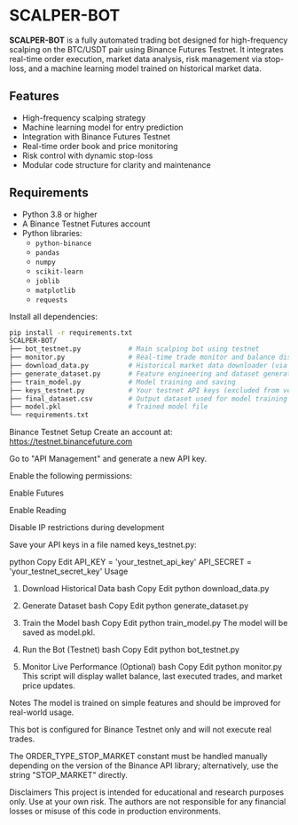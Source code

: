 # SCALPER-BOT

**SCALPER-BOT** is a fully automated trading bot designed for high-frequency scalping on the BTC/USDT pair using Binance Futures Testnet. It integrates real-time order execution, market data analysis, risk management via stop-loss, and a machine learning model trained on historical market data.

## Features

- High-frequency scalping strategy
- Machine learning model for entry prediction
- Integration with Binance Futures Testnet
- Real-time order book and price monitoring
- Risk control with dynamic stop-loss
- Modular code structure for clarity and maintenance

## Requirements

- Python 3.8 or higher
- A Binance Testnet Futures account
- Python libraries:
  - `python-binance`
  - `pandas`
  - `numpy`
  - `scikit-learn`
  - `joblib`
  - `matplotlib`
  - `requests`

Install all dependencies:

```bash
pip install -r requirements.txt
SCALPER-BOT/
├── bot_testnet.py            # Main scalping bot using testnet
├── monitor.py                # Real-time trade monitor and balance display
├── download_data.py          # Historical market data downloader (via Binance API)
├── generate_dataset.py       # Feature engineering and dataset generation
├── train_model.py            # Model training and saving
├── keys_testnet.py           # Your testnet API keys (excluded from version control)
├── final_dataset.csv         # Output dataset used for model training
├── model.pkl                 # Trained model file
└── requirements.txt
```
Binance Testnet Setup
Create an account at: https://testnet.binancefuture.com

Go to "API Management" and generate a new API key.

Enable the following permissions:

Enable Futures

Enable Reading

Disable IP restrictions during development

Save your API keys in a file named keys_testnet.py:

python
Copy
Edit
API_KEY = 'your_testnet_api_key'
API_SECRET = 'your_testnet_secret_key'
Usage
1. Download Historical Data
bash
Copy
Edit
python download_data.py
2. Generate Dataset
bash
Copy
Edit
python generate_dataset.py
3. Train the Model
bash
Copy
Edit
python train_model.py
The model will be saved as model.pkl.

4. Run the Bot (Testnet)
bash
Copy
Edit
python bot_testnet.py
5. Monitor Live Performance (Optional)
bash
Copy
Edit
python monitor.py
This script will display wallet balance, last executed trades, and market price updates.

Notes
The model is trained on simple features and should be improved for real-world usage.

This bot is configured for Binance Testnet only and will not execute real trades.

The ORDER_TYPE_STOP_MARKET constant must be handled manually depending on the version of the Binance API library; alternatively, use the string "STOP_MARKET" directly.

Disclaimers
This project is intended for educational and research purposes only. Use at your own risk. The authors are not responsible for any financial losses or misuse of this code in production environments.
